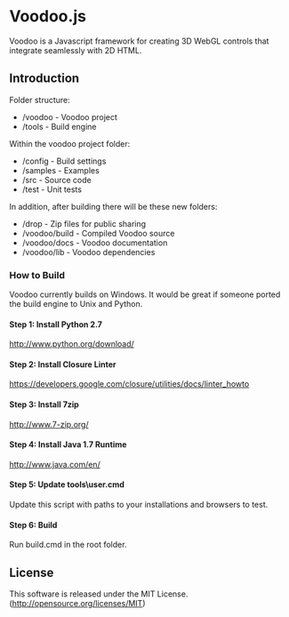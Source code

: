 Voodoo.js
======

Voodoo is a Javascript framework for creating 3D WebGL controls that integrate seamlessly with 2D HTML.

## Introduction

Folder structure:

  * /voodoo - Voodoo project
  * /tools - Build engine

Within the voodoo project folder:

  * /config - Build settings
  * /samples - Examples
  * /src - Source code
  * /test - Unit tests

In addition, after building there will be these new folders:

  * /drop - Zip files for public sharing
  * /voodoo/build - Compiled Voodoo source
  * /voodoo/docs - Voodoo documentation
  * /voodoo/lib - Voodoo dependencies

### How to Build

Voodoo currently builds on Windows. It would be great if someone ported the build engine to Unix and Python.

#### Step 1: Install Python 2.7

  http://www.python.org/download/
  
#### Step 2: Install Closure Linter

  https://developers.google.com/closure/utilities/docs/linter_howto

#### Step 3: Install 7zip

  http://www.7-zip.org/
  
#### Step 4: Install Java 1.7 Runtime

  http://www.java.com/en/

#### Step 5: Update tools\user.cmd

  Update this script with paths to your installations and browsers to test.

#### Step 6: Build

  Run build.cmd in the root folder.

## License
  
This software is released under the MIT License. (http://opensource.org/licenses/MIT)
